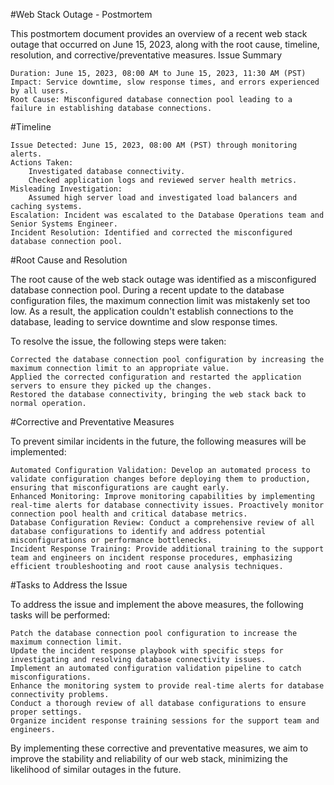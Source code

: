 #Web Stack Outage - Postmortem

This postmortem document provides an overview of a recent web stack outage that occurred on June 15, 2023, along with the root cause, timeline, resolution, and corrective/preventative measures.
Issue Summary

    Duration: June 15, 2023, 08:00 AM to June 15, 2023, 11:30 AM (PST)
    Impact: Service downtime, slow response times, and errors experienced by all users.
    Root Cause: Misconfigured database connection pool leading to a failure in establishing database connections.

#Timeline

    Issue Detected: June 15, 2023, 08:00 AM (PST) through monitoring alerts.
    Actions Taken:
        Investigated database connectivity.
        Checked application logs and reviewed server health metrics.
    Misleading Investigation:
        Assumed high server load and investigated load balancers and caching systems.
    Escalation: Incident was escalated to the Database Operations team and Senior Systems Engineer.
    Incident Resolution: Identified and corrected the misconfigured database connection pool.

#Root Cause and Resolution

The root cause of the web stack outage was identified as a misconfigured database connection pool. During a recent update to the database configuration files, the maximum connection limit was mistakenly set too low. As a result, the application couldn't establish connections to the database, leading to service downtime and slow response times.

To resolve the issue, the following steps were taken:

    Corrected the database connection pool configuration by increasing the maximum connection limit to an appropriate value.
    Applied the corrected configuration and restarted the application servers to ensure they picked up the changes.
    Restored the database connectivity, bringing the web stack back to normal operation.

#Corrective and Preventative Measures

To prevent similar incidents in the future, the following measures will be implemented:

    Automated Configuration Validation: Develop an automated process to validate configuration changes before deploying them to production, ensuring that misconfigurations are caught early.
    Enhanced Monitoring: Improve monitoring capabilities by implementing real-time alerts for database connectivity issues. Proactively monitor connection pool health and critical database metrics.
    Database Configuration Review: Conduct a comprehensive review of all database configurations to identify and address potential misconfigurations or performance bottlenecks.
    Incident Response Training: Provide additional training to the support team and engineers on incident response procedures, emphasizing efficient troubleshooting and root cause analysis techniques.

#Tasks to Address the Issue

To address the issue and implement the above measures, the following tasks will be performed:

    Patch the database connection pool configuration to increase the maximum connection limit.
    Update the incident response playbook with specific steps for investigating and resolving database connectivity issues.
    Implement an automated configuration validation pipeline to catch misconfigurations.
    Enhance the monitoring system to provide real-time alerts for database connectivity problems.
    Conduct a thorough review of all database configurations to ensure proper settings.
    Organize incident response training sessions for the support team and engineers.

By implementing these corrective and preventative measures, we aim to improve the stability and reliability of our web stack, minimizing the likelihood of similar outages in the future.

